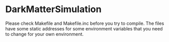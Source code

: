 # DarkMatterSimulation

Please check Makefile and Makefile.inc before you try to compile. The files have some static addresses for some environment variables that you need to change for your own environment.
